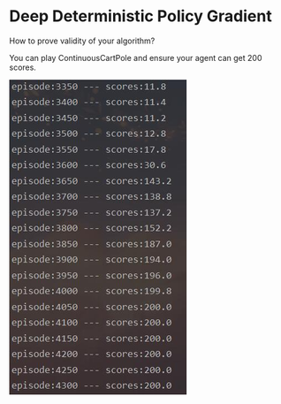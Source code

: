 # Deep Deterministic Policy Gradient

How to prove validity of your algorithm?

You can play ContinuousCartPole and ensure your agent can get 200 scores.

<img src="DDPG.jpg">

